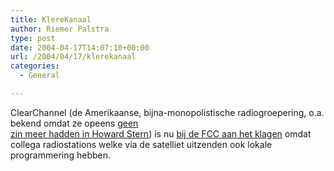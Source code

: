 ```yaml
---
title: KlereKanaal
author: Riemer Palstra
type: post
date: 2004-04-17T14:07:10+00:00
url: /2004/04/17/klerekanaal
categories:
  - General

---
```

ClearChannel (de Amerikaanse, bijna-monopolistische radiogroepering, o.a. bekend omdat ze opeens [geen  
zin meer hadden in Howard Stern][1]) is nu [bij de FCC aan het klagen][2] omdat collega radiostations welke via de satelliet uitzenden ook lokale programmering hebben.

 [1]: http://biz.yahoo.com/bw/040225/255963_1.html
 [2]: http://cnn.netscape.cnn.com/ns/news/story.jsp?id=2004041617410002938927&dt=20040416174100&w=RTR&coview=